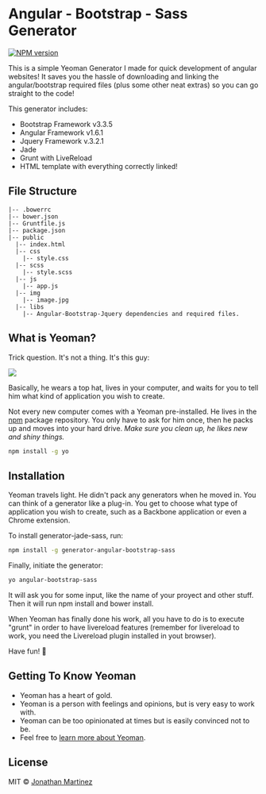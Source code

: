 # Angular - Bootstrap - Sass Generator 
[![NPM version][npm-image]][npm-url]

This is a simple Yeoman Generator I made for quick development of angular websites! It saves you the hassle of downloading and linking the angular/bootstrap required files (plus some other neat extras) so you can go straight to the code!

This generator includes:

* Bootstrap Framework v3.3.5
* Angular Framework v1.6.1
* Jquery Framework v.3.2.1
* Jade
* Grunt with LiveReload
* HTML template with everything correctly linked!

## File Structure

```
|-- .bowerrc
|-- bower.json
|-- Gruntfile.js
|-- package.json
|-- public
  |-- index.html
  |-- css
    |-- style.css
  |-- scss
    |-- style.scss
  |-- js
    |-- app.js
  |-- img
    |-- image.jpg
  |-- libs
    |-- Angular-Bootstrap-Jquery dependencies and required files.
```

## What is Yeoman?

Trick question. It's not a thing. It's this guy:

![](http://i.imgur.com/JHaAlBJ.png)

Basically, he wears a top hat, lives in your computer, and waits for you to tell him what kind of application you wish to create.

Not every new computer comes with a Yeoman pre-installed. He lives in the [npm](https://npmjs.org) package repository. You only have to ask for him once, then he packs up and moves into your hard drive. *Make sure you clean up, he likes new and shiny things.*

```bash
npm install -g yo
```

## Installation

Yeoman travels light. He didn't pack any generators when he moved in. You can think of a generator like a plug-in. You get to choose what type of application you wish to create, such as a Backbone application or even a Chrome extension.

To install generator-jade-sass, run:

```bash
npm install -g generator-angular-bootstrap-sass
```

Finally, initiate the generator:

```bash
yo angular-bootstrap-sass
```

It will ask you for some input, like the name of your proyect and other stuff. Then it will run npm install and bower install.

When Yeoman has finally done his work, all you have to do is to execute "grunt" in order to have livereload features (remember for livereload to work, you need the Livereload plugin installed in yout browser).

Have fun! :blue_heart:

## Getting To Know Yeoman

 * Yeoman has a heart of gold.
 * Yeoman is a person with feelings and opinions, but is very easy to work with.
 * Yeoman can be too opinionated at times but is easily convinced not to be.
 * Feel free to [learn more about Yeoman](http://yeoman.io/).

## License

MIT © [Jonathan Martinez](www.3libras.co.ve)

[npm-image]: https://badge.fury.io/js/generator-angular-bootstrap-sass.svg
[npm-url]: https://npmjs.org/package/generator-angular-bootstrap-sass
[travis-image]: https://travis-ci.org/Klaha/generator-angular-bootstrap-sass.svg?branch=master
[travis-url]: https://travis-ci.org/Klaha/generator-angular-bootstrap-sass
[daviddm-image]: https://david-dm.org/Klaha/generator-angular-bootstrap-sass.svg?theme=shields.io
[daviddm-url]: https://david-dm.org/Klaha/generator-angular-bootstrap-sass